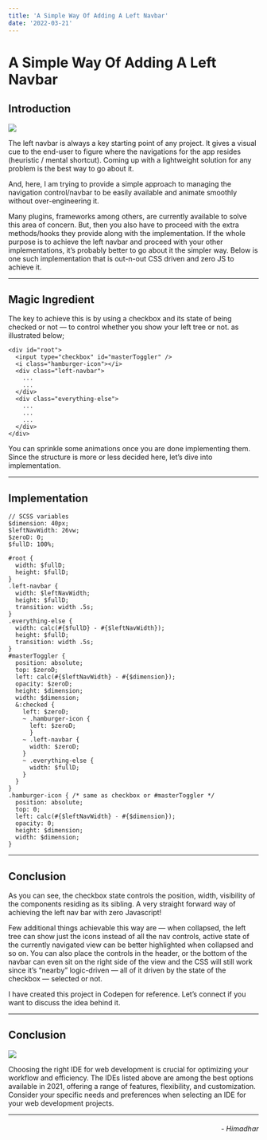 ```yaml
---
title: 'A Simple Way Of Adding A Left Navbar'
date: '2022-03-21'
---
```


# A Simple Way Of Adding A Left Navbar

## Introduction

![](/images/blogs/tulip.jpeg)

The left navbar is always a key starting point of any project. It gives a visual cue to the end-user to figure where the navigations for the app resides (heuristic / mental shortcut). Coming up with a lightweight solution for any problem is the best way to go about it.

And, here, I am trying to provide a simple approach to managing the navigation control/navbar to be easily available and animate smoothly without over-engineering it.

Many plugins, frameworks among others, are currently available to solve this area of concern. But, then you also have to proceed with the extra methods/hooks they provide along with the implementation. If the whole purpose is to achieve the left navbar and proceed with your other implementations, it’s probably better to go about it the simpler way. Below is one such implementation that is out-n-out CSS driven and zero JS to achieve it.

---

## Magic Ingredient
The key to achieve this is by using a checkbox and its state of being checked or not — to control whether you show your left tree or not. as illustrated below;

```
<div id="root">
  <input type="checkbox" id="masterToggler" />
  <i class="hamburger-icon"></i>
  <div class="left-navbar">
    ...
    ...
  </div>
  <div class="everything-else">
    ...
    ...
    ...
  </div>
</div>
```

You can sprinkle some animations once you are done implementing them. Since the structure is more or less decided here, let’s dive into implementation.

---

## Implementation

```
// SCSS variables
$dimension: 40px;
$leftNavWidth: 26vw;
$zeroD: 0;
$fullD: 100%;

#root {
  width: $fullD;
  height: $fullD;
}
.left-navbar {
  width: $leftNavWidth;
  height: $fullD;
  transition: width .5s;
}
.everything-else {
  width: calc(#{$fullD} - #{$leftNavWidth});
  height: $fullD;
  transition: width .5s;
}
#masterToggler {
  position: absolute;
  top: $zeroD;
  left: calc(#{$leftNavWidth} - #{$dimension});
  opacity: $zeroD;
  height: $dimension;
  width: $dimension;
  &:checked {
    left: $zeroD;
    ~ .hamburger-icon {
      left: $zeroD;
      }
    ~ .left-navbar {
      width: $zeroD;
    }
    ~ .everything-else {
      width: $fullD;
    }
  }
}
.hamburger-icon { /* same as checkbox or #masterToggler */
  position: absolute;
  top: 0;
  left: calc(#{$leftNavWidth} - #{$dimension});
  opacity: 0;
  height: $dimension;
  width: $dimension;
}
```
---
## Conclusion

As you can see, the checkbox state controls the position, width, visibility of the components residing as its sibling. A very straight forward way of achieving the left nav bar with zero Javascript!

Few additional things achievable this way are — when collapsed, the left tree can show just the icons instead of all the nav controls, active state of the currently navigated view can be better highlighted when collapsed and so on. You can also place the controls in the header, or the bottom of the navbar can even sit on the right side of the view and the CSS will still work since it’s “nearby” logic-driven — all of it driven by the state of the checkbox — selected or not.

I have created this project in Codepen for reference. Let’s connect if you want to discuss the idea behind it.

---

## Conclusion

![](/images/blogs/clock.jpeg)

Choosing the right IDE for web development is crucial for optimizing your workflow and efficiency. The IDEs listed above are among the best options available in 2021, offering a range of features, flexibility, and customization. Consider your specific needs and preferences when selecting an IDE for your web development projects.

---

<h6 style="text-align: right">
- Himadhar
</h6>